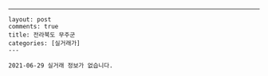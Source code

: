 ---
    layout: post
    comments: true
    title: 전라북도 무주군
    categories: [실거래가]
    ---

    2021-06-29 실거래 정보가 없습니다.

    